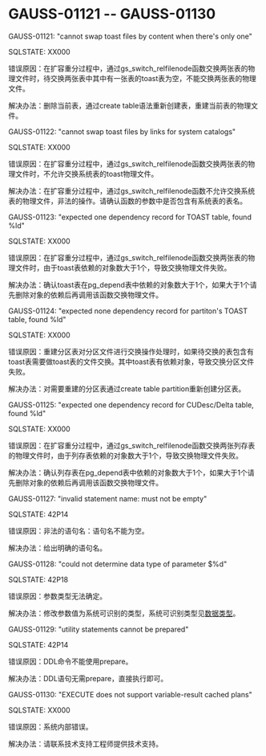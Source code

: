 # GAUSS-01121 -- GAUSS-01130<a name="ZH-CN_TOPIC_0302073235"></a>

GAUSS-01121: "cannot swap toast files by content when there's only one"

SQLSTATE: XX000

错误原因：在扩容重分过程中，通过gs\_switch\_relfilenode函数交换两张表的物理文件时，待交换两张表中其中有一张表的toast表为空，不能交换两张表的物理文件。

解决办法：删除当前表，通过create table语法重新创建表，重建当前表的物理文件。

GAUSS-01122: "cannot swap toast files by links for system catalogs"

SQLSTATE: XX000

错误原因：在扩容重分过程中，通过gs\_switch\_relfilenode函数交换两张表的物理文件时，不允许交换系统表的toast物理文件。

解决办法：在扩容重分过程中，通过gs\_switch\_relfilenode函数不允许交换系统表的物理文件，非法的操作。请确认函数的参数中是否包含有系统表的表名。

GAUSS-01123: "expected one dependency record for TOAST table, found %ld"

SQLSTATE: XX000

错误原因：在扩容重分过程中，通过gs\_switch\_relfilenode函数交换两张表的物理文件时，由于toast表依赖的对象数大于1个，导致交换物理文件失败。

解决办法：确认toast表在pg\_depend表中依赖的对象数大于1个，如果大于1个请先删除对象的依赖后再调用该函数交换物理文件。

GAUSS-01124: "expected none dependency record for partiton's TOAST table, found %ld"

SQLSTATE: XX000

错误原因：重建分区表对分区文件进行交换操作处理时，如果待交换的表包含有toast表需要做toast表的文件交换。其中toast表有依赖对象，导致交换分区文件失败。

解决办法：对需要重建的分区表通过create table partition重新创建分区表。

GAUSS-01125: "expected one dependency record for CUDesc/Delta table, found %ld"

SQLSTATE: XX000

错误原因：在扩容重分过程中，通过gs\_switch\_relfilenode函数交换两张列存表的物理文件时，由于列存表依赖的对象数大于1个，导致交换物理文件失败。

解决办法：确认列存表在pg\_depend表中依赖的对象数大于1个，如果大于1个请先删除对象的依赖后再调用该函数交换物理文件。

GAUSS-01127: "invalid statement name: must not be empty"

SQLSTATE: 42P14

错误原因：非法的语句名：语句名不能为空。

解决办法：给出明确的语句名。

GAUSS-01128: "could not determine data type of parameter $%d"

SQLSTATE: 42P18

错误原因：参数类型无法确定。

解决办法：修改参数值为系统可识别的类型，系统可识别类型见[数据类型](../SQLReference/数据类型.md)。

GAUSS-01129: "utility statements cannot be prepared"

SQLSTATE: 42P14

错误原因：DDL命令不能使用prepare。

解决办法：DDL语句无需prepare，直接执行即可。

GAUSS-01130: "EXECUTE does not support variable-result cached plans"

SQLSTATE: XX000

错误原因：系统内部错误。

解决办法：请联系技术支持工程师提供技术支持。

